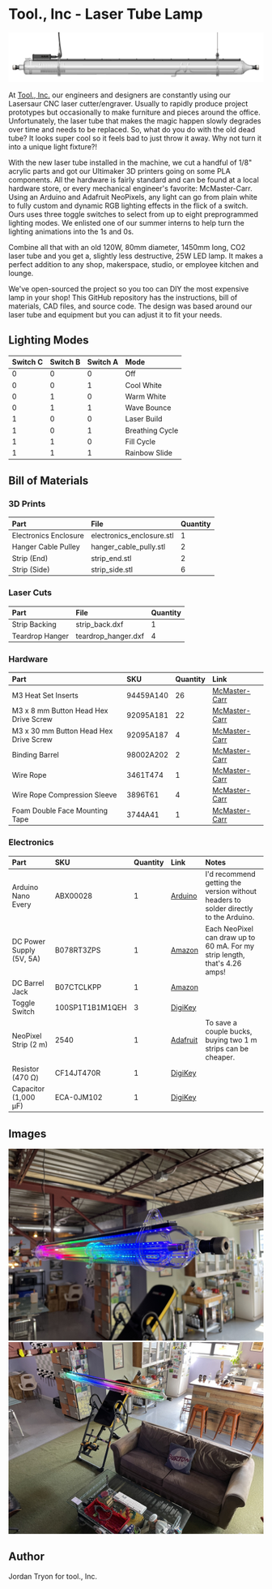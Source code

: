 # Tool., Inc - Laser Tube Lamp
![Laser Tube Lamp SolidWorks](./Images/laser-tube-lamp-SW.png)

At [Tool., Inc.](https://toolinc.com/) our engineers and designers are constantly using our Lasersaur CNC laser cutter/engraver. Usually to rapidly produce project prototypes but occasionally to make furniture and pieces around the office. Unfortunately, the laser tube that makes the magic happen slowly degrades over time and needs to be replaced. So, what do you do with the old dead tube? It looks super cool so it feels bad to just throw it away. Why not turn it into a unique light fixture?! 

With the new laser tube installed in the machine, we cut a handful of 1/8" acrylic parts and got our Ultimaker 3D printers going on some PLA components. All the hardware is fairly standard and can be found at a local hardware store, or every mechanical engineer's favorite: McMaster-Carr. Using an Arduino and Adafruit NeoPixels, any light can go from plain white to fully custom and dynamic RGB lighting effects in the flick of a switch. Ours uses three toggle switches to select from up to eight preprogrammed lighting modes. We enlisted one of our summer interns to help turn the lighting animations into the 1s and 0s. 

Combine all that with an old 120W, 80mm diameter, 1450mm long, CO2 laser tube and you get a, slightly less destructive, 25W LED lamp. It makes a perfect addition to any shop, makerspace, studio, or employee kitchen and lounge. 

We've open-sourced the project so you too can DIY the most expensive lamp in your shop! This GitHub repository has the instructions, bill of materials, CAD files, and source code. The design was based around our laser tube and equipment but you can adjust it to fit your needs. 

## Lighting Modes
|Switch C|Switch B|Switch A|Mode|
|:---|:---|:---|:---|
|0|0|0|Off|
|0|0|1|Cool White|
|0|1|0|Warm White|
|0|1|1|Wave Bounce|
|1|0|0|Laser Build|
|1|0|1|Breathing Cycle|
|1|1|0|Fill Cycle|
|1|1|1|Rainbow Slide|

## Bill of Materials

### 3D Prints

|Part|File|Quantity|
|:---|:---|:---|
|Electronics Enclosure|electronics_enclosure.stl|1|
|Hanger Cable Pulley|hanger_cable_pully.stl|2|
|Strip (End)|strip_end.stl|2|
|Strip (Side)|strip_side.stl|6|

### Laser Cuts

|Part|File|Quantity|
|:---|:---|:---|
|Strip Backing|strip_back.dxf|1|
|Teardrop Hanger|teardrop_hanger.dxf|4|

### Hardware

|Part|SKU|Quantity|Link|
|:---|:---|:---|:---|
|M3 Heat Set Inserts|94459A140|26|[McMaster-Carr](https://www.mcmaster.com/94459A140/)|
|M3 x 8 mm Button Head Hex Drive Screw|92095A181|22|[McMaster-Carr](https://www.mcmaster.com/92095A181/)|
|M3 x 30 mm Button Head Hex Drive Screw|92095A187|4|[McMaster-Carr](https://www.mcmaster.com/92095A187/)|
|Binding Barrel|98002A202|2|[McMaster-Carr](https://www.mcmaster.com/98002A202/)|
|Wire Rope|3461T474|1|[McMaster-Carr](https://www.mcmaster.com/3461T474/)|
|Wire Rope Compression Sleeve|3896T61|4|[McMaster-Carr](https://www.mcmaster.com/3896T61/)|
|Foam Double Face Mounting Tape|3744A41|1|[McMaster-Carr](https://www.mcmaster.com/3744A41/)|

### Electronics

|Part|SKU|Quantity|Link|Notes|
|:---|:---|:---|:---|:---|
|Arduino Nano Every|ABX00028|1|[Arduino](https://store.arduino.cc/products/arduino-nano-every)|I'd recommend getting the version without headers to solder directly to the Arduino.|
|DC Power Supply (5V, 5A)|B078RT3ZPS|1|[Amazon](https://a.co/d/07ThTM0f)|Each NeoPixel can draw up to 60 mA. For my strip length, that's 4.26 amps!|
|DC Barrel Jack|B07CTCLKPP|1|[Amazon](https://a.co/d/05rNLqdA)||
|Toggle Switch|100SP1T1B1M1QEH|3|[DigiKey](https://www.digikey.com/en/products/detail/e-switch/100SP1T1B1M1QEH/378819)||
|NeoPixel Strip (2 m)|2540|1|[Adafruit](https://www.adafruit.com/product/2540)|To save a couple bucks, buying two 1 m strips can be cheaper.|
|Resistor (470 Ω)|CF14JT470R|1|[DigiKey](https://www.digikey.com/en/products/detail/stackpole-electronics-inc/CF14JT470R/1741440)||
|Capacitor (1,000 μF)|ECA-0JM102|1|[DigiKey](https://www.digikey.com/en/products/detail/panasonic-electronic-components/ECA-0JM102/244974)||

## Images
![Laser Tube Lamp SolidWorks](./Images/laser-tube-lamp-close.jpg)
![Laser Tube Lamp SolidWorks](./Images/laser-tube-lamp-office.jpg)

## Author
Jordan Tryon for tool., Inc.
